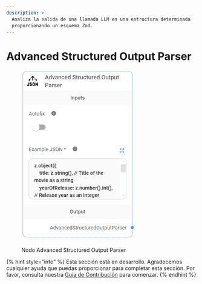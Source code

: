 ```yaml
---
description: >-
  Analiza la salida de una llamada LLM en una estructura determinada
  proporcionando un esquema Zod.
---
```


# Advanced Structured Output Parser

<figure><img src="../../../../.gitbook/assets/image (129).png" alt="" width="299"><figcaption><p>Nodo Advanced Structured Output Parser</p></figcaption></figure>

{% hint style="info" %}
Esta sección está en desarrollo. Agradecemos cualquier ayuda que puedas proporcionar para completar esta sección. Por favor, consulta nuestra [Guía de Contribución](../../../../contributing/) para comenzar.
{% endhint %}

